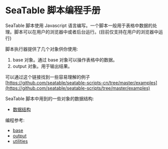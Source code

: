 # SeaTable 脚本编程手册

SeaTable 脚本使用 Javascript 语言编写。一个脚本一般用于表格中数据的处理。脚本可以在用户的浏览器中或者后台运行。(目前仅支持在用户的浏览器中运行)

脚本执行器提供了几个对象供你使用:

1. base 对象。通过 base 对象可以操作表格中的数据。
2. output 对象。用于输出结果。

可以通过这个链接找到一些容易理解的例子[https://github.com/seatable/seatable-scripts-cn/tree/master/examples](https://github.com/seatable/seatable-scripts/tree/master/examples)

SeaTable 脚本中用到的一些对象的数据结构:

* [数据结构](data-structure.md)

编程参考:

* [base](base.md)
* [output](output.md)
* [utilities](utils.md)